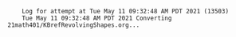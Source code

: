         Log for attempt at Tue May 11 09:32:48 AM PDT 2021 (13503)
        Tue May 11 09:32:48 AM PDT 2021 Converting 21math401/KBrefRevolvingShapes.org...
